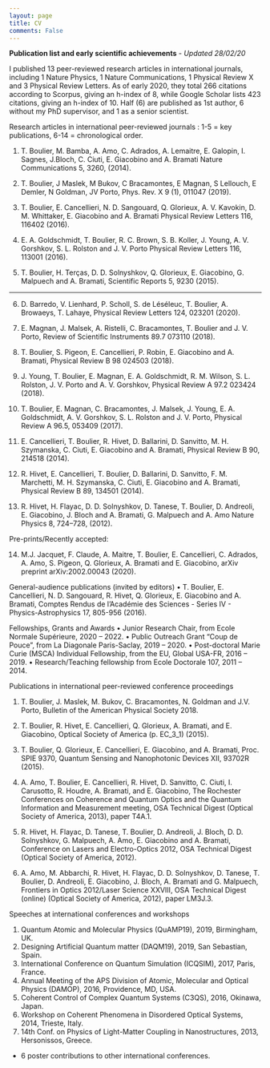 ```yaml
---
layout: page
title: CV
comments: False
---
```


**Publication list and early scientific achievements** - *Updated 28/02/20*

I published 13 peer-reviewed research articles in international journals, including 1 Nature Physics, 1 Nature Communications, 1 Physical Review X and 3 Physical Review Letters. As of early 2020, they total 266 citations according to Scorpus, giving an h-index of 8, while Google Scholar lists 423 citations, giving an h-index of 10. Half (6) are published as 1st author, 6 without my PhD supervisor, and 1 as a senior scientist.

Research articles in international peer-reviewed journals :
1-5 = key publications, 6-14 = chronological order.

1.	T. Boulier, M. Bamba, A. Amo, C. Adrados, A. Lemaitre, E. Galopin, I. Sagnes, J.Bloch, C. Ciuti, E. Giacobino and A. Bramati
Nature Communications 5, 3260, (2014).

2.	T. Boulier, J Maslek, M Bukov, C Bracamontes, E Magnan, S Lellouch, E Demler, N Goldman, JV Porto, 
Phys. Rev. X 9 (1), 011047 (2019).

3.	T. Boulier, E. Cancellieri, N. D. Sangouard, Q. Glorieux, A. V. Kavokin, D. M. Whittaker, E. Giacobino and A. Bramati
Physical Review Letters 116, 116402 (2016).

4.	E. A. Goldschmidt, T. Boulier, R. C. Brown, S. B. Koller, J. Young, A. V. Gorshkov, S. L. Rolston and J. V. Porto
Physical Review Letters 116, 113001 (2016).

5.	T. Boulier, H. Terças, D. D. Solnyshkov, Q. Glorieux, E. Giacobino, G. Malpuech and A. Bramati, 
Scientific Reports 5, 9230 (2015).
----------------------------------------------------------------------------------------------------------------------------
6.	D. Barredo, V. Lienhard, P. Scholl, S. de Léséleuc, T. Boulier, A. Browaeys, T. Lahaye, 
Physical Review Letters 124, 023201 (2020).

7.	E. Magnan, J. Malsek, A. Ristelli, C. Bracamontes, T. Boulier and J. V. Porto, 
Review of Scientific Instruments 89.7 073110 (2018).

8.	T. Boulier, S. Pigeon, E. Cancellieri, P. Robin, E. Giacobino and A. Bramati,
Physical Review B 98 024503 (2018).

9.	J. Young, T. Boulier, E. Magnan, E. A. Goldschmidt, R. M. Wilson, S. L. Rolston, J. V. Porto and A. V. Gorshkov, 
Physical Review A 97.2 023424 (2018).

10.	T. Boulier, E. Magnan, C. Bracamontes, J. Malsek, J. Young, E. A. Goldschmidt, A. V. Gorshkov, S. L. Rolston and J. V. Porto, 
Physical Review A 96.5, 053409 (2017).

11.	E. Cancellieri, T. Boulier, R. Hivet, D. Ballarini, D. Sanvitto, M. H. Szymanska, C. Ciuti, E. Giacobino and A. Bramati, 
Physical Review B 90, 214518 (2014).

12.	R. Hivet, E. Cancellieri, T. Boulier, D. Ballarini, D. Sanvitto, F. M. Marchetti, M. H. Szymanska, C. Ciuti, E. Giacobino and A. Bramati,
Physical Review B 89, 134501 (2014).

13.	R. Hivet, H. Flayac, D. D. Solnyshkov, D. Tanese, T. Boulier, D. Andreoli, E. Giacobino, J. Bloch and A. Bramati, G. Malpuech and A. Amo
Nature Physics 8, 724–728, (2012).

Pre-prints/Recently accepted:

14.	M.J. Jacquet, F. Claude, A. Maitre, T. Boulier, E. Cancellieri, C. Adrados, A. Amo, S. Pigeon, Q. Glorieux, A. Bramati and E. Giacobino,
arXiv preprint arXiv:2002.00043 (2020).

General-audience publications (invited by editors)
•	T. Boulier, E. Cancellieri, N. D. Sangouard, R. Hivet, Q. Glorieux, E. Giacobino and A. Bramati, Comptes Rendus de l’Académie des Sciences - Series IV - Physics-Astrophysics 17, 805-956 (2016).

Fellowships, Grants and Awards
•	Junior Research Chair, from Ecole Normale Supérieure, 2020 – 2022.
•	Public Outreach Grant “Coup de Pouce”, from La Diagonale Paris-Saclay, 2019 – 2020.
•	Post-doctoral Marie Curie (MSCA) Individual Fellowship, from the EU, Global USA-FR, 2016 – 2019.
•	Research/Teaching fellowship from Ecole Doctorale 107, 2011 – 2014.

Publications in international peer-reviewed conference proceedings 
1.	T. Boulier, J. Maslek, M. Bukov, C. Bracamontes, N. Goldman and J.V. Porto, 
Bulletin of the American Physical Society 2018.

2.	T. Boulier, R. Hivet, E. Cancellieri, Q. Glorieux, A. Bramati, and E. Giacobino, Optical Society of America (p. EC_3_1) (2015).

3.	T. Boulier, Q. Glorieux, E. Cancellieri, E. Giacobino, and A. Bramati, Proc. SPIE 9370, Quantum Sensing and Nanophotonic Devices XII, 93702R (2015).

4.	A. Amo, T. Boulier, E. Cancellieri, R. Hivet, D. Sanvitto, C. Ciuti, I. Carusotto, R. Houdre, A. Bramati, and E. Giacobino, The Rochester Conferences on Coherence and Quantum Optics and the Quantum Information and Measurement meeting, OSA Technical Digest (Optical Society of America, 2013), paper T4A.1.

5.	R. Hivet, H. Flayac, D. Tanese, T. Boulier, D. Andreoli, J. Bloch, D. D. Solnyshkov, G. Malpuech, A. Amo, E. Giacobino and A. Bramati, Conference on Lasers and Electro-Optics 2012, OSA Technical Digest (Optical Society of America, 2012).

6.	A. Amo, M. Abbarchi, R. Hivet, H. Flayac, D. D. Solnyshkov, D. Tanese, T. Boulier, D. Andreoli, E. Giacobino, J. Bloch, A. Bramati and G. Malpuech, Frontiers in Optics 2012/Laser Science XXVIII, OSA Technical Digest (online) (Optical Society of America, 2012), paper LM3J.3.

Speeches at international conferences and workshops
1.	Quantum Atomic and Molecular Physics (QuAMP19), 2019, Birmingham, UK.
2.	Designing Artificial Quantum matter (DAQM19), 2019, San Sebastian, Spain.
3.	International Conference on Quantum Simulation (ICQSIM), 2017, Paris, France.
4.	Annual Meeting of the APS Division of Atomic, Molecular and Optical Physics (DAMOP), 2016, Providence, MD, USA.
5.	Coherent Control of Complex Quantum Systems (C3QS), 2016, Okinawa, Japan.
6.	Workshop on Coherent Phenomena in Disordered Optical Systems, 2014, Trieste, Italy.
7.	14th Conf. on Physics of Light-Matter Coupling in Nanostructures, 2013, Hersonissos, Greece.

+ 6 poster contributions to other international conferences.


